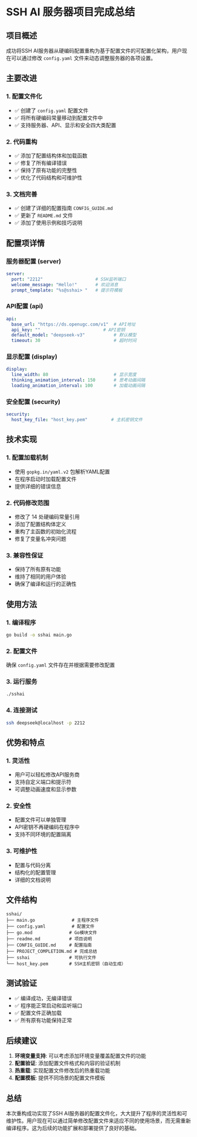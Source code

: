 # SSH AI 服务器项目完成总结

## 项目概述

成功将SSH AI服务器从硬编码配置重构为基于配置文件的可配置化架构，用户现在可以通过修改 `config.yaml` 文件来动态调整服务器的各项设置。

## 主要改进

### 1. 配置文件化
- ✅ 创建了 `config.yaml` 配置文件
- ✅ 将所有硬编码常量移动到配置文件中
- ✅ 支持服务器、API、显示和安全四大类配置

### 2. 代码重构
- ✅ 添加了配置结构体和加载函数
- ✅ 修复了所有编译错误
- ✅ 保持了原有功能的完整性
- ✅ 优化了代码结构和可维护性

### 3. 文档完善
- ✅ 创建了详细的配置指南 `CONFIG_GUIDE.md`
- ✅ 更新了 `README.md` 文件
- ✅ 添加了使用示例和技巧说明

## 配置项详情

### 服务器配置 (server)
```yaml
server:
  port: "2212"                    # SSH监听端口
  welcome_message: "Hello!"       # 欢迎消息
  prompt_template: "%s@sshai> "   # 提示符模板
```

### API配置 (api)
```yaml
api:
  base_url: "https://ds.openugc.com/v1"  # API地址
  api_key: ""                        # API密钥
  default_model: "deepseek-v3"           # 默认模型
  timeout: 30                            # 超时时间
```

### 显示配置 (display)
```yaml
display:
  line_width: 80                         # 显示宽度
  thinking_animation_interval: 150       # 思考动画间隔
  loading_animation_interval: 100        # 加载动画间隔
```

### 安全配置 (security)
```yaml
security:
  host_key_file: "host_key.pem"         # 主机密钥文件
```

## 技术实现

### 1. 配置加载机制
- 使用 `gopkg.in/yaml.v2` 包解析YAML配置
- 在程序启动时加载配置文件
- 提供详细的错误信息

### 2. 代码修改范围
- 修改了 14 处硬编码常量引用
- 添加了配置结构体定义
- 重构了主函数的初始化流程
- 修复了变量名冲突问题

### 3. 兼容性保证
- 保持了所有原有功能
- 维持了相同的用户体验
- 确保了编译和运行的正确性

## 使用方法

### 1. 编译程序
```bash
go build -o sshai main.go
```

### 2. 配置文件
确保 `config.yaml` 文件存在并根据需要修改配置

### 3. 运行服务
```bash
./sshai
```

### 4. 连接测试
```bash
ssh deepseek@localhost -p 2212
```

## 优势和特点

### 1. 灵活性
- 用户可以轻松修改API服务商
- 支持自定义端口和提示符
- 可调整动画速度和显示参数

### 2. 安全性
- 配置文件可以单独管理
- API密钥不再硬编码在程序中
- 支持不同环境的配置隔离

### 3. 可维护性
- 配置与代码分离
- 结构化的配置管理
- 详细的文档说明

## 文件结构

```
sshai/
├── main.go              # 主程序文件
├── config.yaml          # 配置文件
├── go.mod              # Go模块文件
├── readme.md           # 项目说明
├── CONFIG_GUIDE.md     # 配置指南
├── PROJECT_COMPLETION.md # 完成总结
├── sshai               # 可执行文件
└── host_key.pem        # SSH主机密钥（自动生成）
```

## 测试验证

- ✅ 编译成功，无编译错误
- ✅ 程序能正常启动和监听端口
- ✅ 配置文件正确加载
- ✅ 所有原有功能保持正常

## 后续建议

1. **环境变量支持**: 可以考虑添加环境变量覆盖配置文件的功能
2. **配置验证**: 添加配置文件格式和内容的验证机制
3. **热重载**: 实现配置文件修改后的热重载功能
4. **配置模板**: 提供不同场景的配置文件模板

## 总结

本次重构成功实现了SSH AI服务器的配置文件化，大大提升了程序的灵活性和可维护性。用户现在可以通过简单修改配置文件来适应不同的使用场景，而无需重新编译程序。这为后续的功能扩展和部署提供了良好的基础。